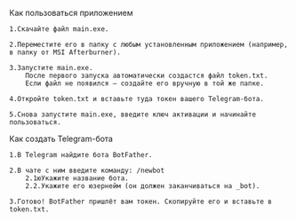 Как пользоваться приложением

    1.Скачайте файл main.exe.

    2.Переместите его в папку с любым установленным приложением (например, в папку от MSI Afterburner).

    3.Запустите main.exe.
        После первого запуска автоматически создастся файл token.txt.
        Если файл не появился — создайте его вручную в той же папке.

    4.Откройте token.txt и вставьте туда токен вашего Telegram-бота.

    5.Снова запустите main.exe, введите ключ активации и начинайте пользоваться.

Как создать Telegram-бота

    1.В Telegram найдите бота BotFather.

    2.В чате с ним введите команду: /newbot
        2.1юУкажите название бота.
        2.2.Укажите его юзернейм (он должен заканчиваться на _bot).

    3.Готово! BotFather пришлёт вам токен. Скопируйте его и вставьте в token.txt.